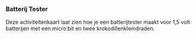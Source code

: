 ### Batterij Tester

Deze activiteitenkaart laat zien hoe je een batterijtester maakt voor 1,5 volt batterijen
met een micro:bit en twee krokodillenklemdraden.
